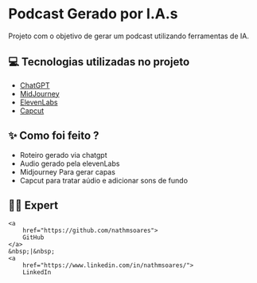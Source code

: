 
# Podcast Gerado por I.A.s

Projeto com o objetivo de gerar um podcast utilizando ferramentas de IA.

## 💻 Tecnologias utilizadas no projeto

- [ChatGPT](https://chat.openai.com/) 
- [MidJourney](https://www.midjourney.com/app/)
- [ElevenLabs](https://beta.elevenlabs.io/)
- [Capcut](https://www.capcut.com/pt-br/)

## ✨ Como foi feito ?

- Roteiro gerado via chatgpt
- Audio gerado pela elevenLabs
- Midjourney Para gerar capas
- Capcut para tratar aúdio e adicionar sons de fundo

## 👨‍💻 Expert

    <a 
        href="https://github.com/nathmsoares">
        GitHub
    </a>
    &nbsp;|&nbsp;
    <a 
        href="https://www.linkedin.com/in/nathmsoares/">
        LinkedIn
    
